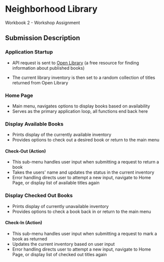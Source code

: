 # Neighborhood Library

Workbook 2 - Workshop Assignment

## Submission Description

### Application Startup

- API request is sent to [Open Library](https://openlibrary.org/) (a free resource for finding information about published books)

- The current library inventory is then set to a random collection of titles returned from Open Library

### Home Page

- Main menu, navigates options to display books based on availability
- Serves as the primary application loop, all functions end back here

### Display Available Books

- Prints display of the currently available inventory
- Provides options to check out a desired book or return to the main menu

#### Check-Out (Action)

- This sub-menu handles user input when submitting a request to return a book
- Takes the users' name and updates the status in the current inventory
- Error handling directs user to attempt a new input, navigate to Home Page, or display list of available titles again

### Display Checked Out Books

- Prints display of currently unavailable inventory
- Provides options to check a book back in or return to the main menu

#### Check-In (Action)

- This sub-menu handles user input when submitting a request to mark a book as returned
- Updates the current inventory based on user input
- Error handling directs user to attempt a new input, navigate to Home Page, or display list of checked out titles again

